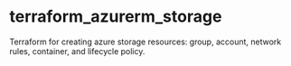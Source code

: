 # terraform_azurerm_storage
Terraform for creating azure storage resources: group, account, network rules, container, and lifecycle policy.
